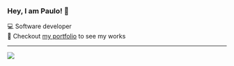 ### Hey, I am Paulo! 👋

💻 Software developer <br />
💼 Checkout <a href="https://paulobacelar.github.io">my portfolio</a> to see my works

<hr />

<div>
  <a href="https://www.linkedin.com/in/paulobacelar/" target="_blank"><img src="https://img.shields.io/badge/-LinkedIn-%230077B5?style=for-the-badge&logo=linkedin&logoColor=white" target="_blank"></a>  
</div>
